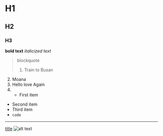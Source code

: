 # H1
## H2
### H3
**bold text**
*italicized text*
> blockquote
> 1. Train to Busan
2. Moana
3. Hello love Again
4. - First item
- Second item
- Third item
- `code`
- ---
[title](https://www.example.com)
![alt text](image.jpg)
